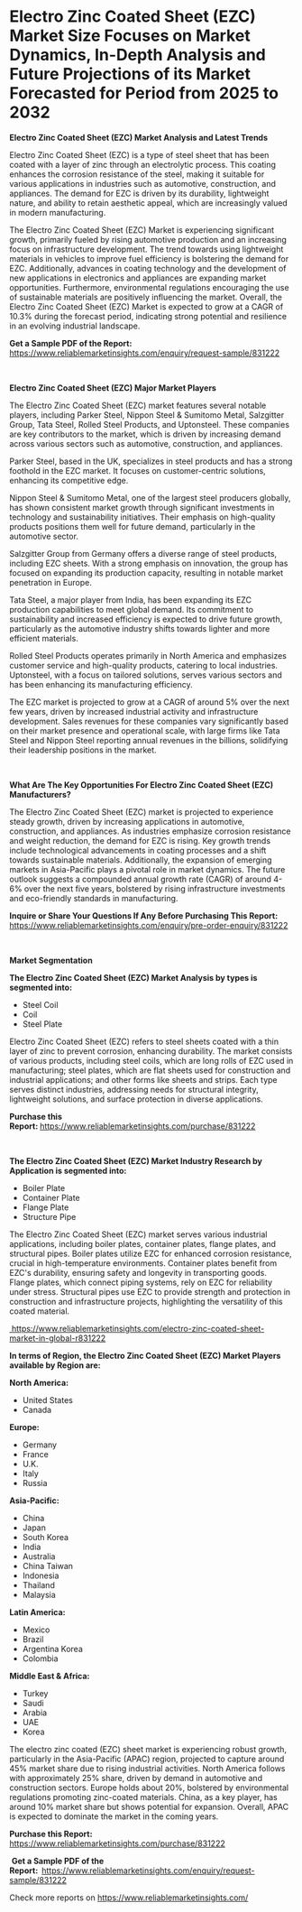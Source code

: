 <p><h1>Electro Zinc Coated Sheet (EZC) Market Size Focuses on Market Dynamics, In-Depth Analysis and Future Projections of its Market Forecasted for Period from 2025 to 2032</h1></p><p><strong>Electro Zinc Coated Sheet (EZC) Market Analysis and Latest Trends</strong></p>
<p><p>Electro Zinc Coated Sheet (EZC) is a type of steel sheet that has been coated with a layer of zinc through an electrolytic process. This coating enhances the corrosion resistance of the steel, making it suitable for various applications in industries such as automotive, construction, and appliances. The demand for EZC is driven by its durability, lightweight nature, and ability to retain aesthetic appeal, which are increasingly valued in modern manufacturing.</p><p>The Electro Zinc Coated Sheet (EZC) Market is experiencing significant growth, primarily fueled by rising automotive production and an increasing focus on infrastructure development. The trend towards using lightweight materials in vehicles to improve fuel efficiency is bolstering the demand for EZC. Additionally, advances in coating technology and the development of new applications in electronics and appliances are expanding market opportunities. Furthermore, environmental regulations encouraging the use of sustainable materials are positively influencing the market. Overall, the Electro Zinc Coated Sheet (EZC) Market is expected to grow at a CAGR of 10.3% during the forecast period, indicating strong potential and resilience in an evolving industrial landscape.</p></p>
<p><strong>Get a Sample PDF of the Report:&nbsp;</strong> <a href="https://www.reliablemarketinsights.com/enquiry/request-sample/831222?utm_campaign=3312&utm_medium=2&utm_source=Github&utm_content=ia&utm_term=25032025&utm_id=electro-zinc-coated-sheet-ezc">https://www.reliablemarketinsights.com/enquiry/request-sample/831222</a></p>
<p>&nbsp;</p>
<p><strong>Electro Zinc Coated Sheet (EZC) Major Market Players</strong></p>
<p><p>The Electro Zinc Coated Sheet (EZC) market features several notable players, including Parker Steel, Nippon Steel & Sumitomo Metal, Salzgitter Group, Tata Steel, Rolled Steel Products, and Uptonsteel. These companies are key contributors to the market, which is driven by increasing demand across various sectors such as automotive, construction, and appliances.</p><p>Parker Steel, based in the UK, specializes in steel products and has a strong foothold in the EZC market. It focuses on customer-centric solutions, enhancing its competitive edge. </p><p>Nippon Steel & Sumitomo Metal, one of the largest steel producers globally, has shown consistent market growth through significant investments in technology and sustainability initiatives. Their emphasis on high-quality products positions them well for future demand, particularly in the automotive sector.</p><p>Salzgitter Group from Germany offers a diverse range of steel products, including EZC sheets. With a strong emphasis on innovation, the group has focused on expanding its production capacity, resulting in notable market penetration in Europe.</p><p>Tata Steel, a major player from India, has been expanding its EZC production capabilities to meet global demand. Its commitment to sustainability and increased efficiency is expected to drive future growth, particularly as the automotive industry shifts towards lighter and more efficient materials.</p><p>Rolled Steel Products operates primarily in North America and emphasizes customer service and high-quality products, catering to local industries. Uptonsteel, with a focus on tailored solutions, serves various sectors and has been enhancing its manufacturing efficiency.</p><p>The EZC market is projected to grow at a CAGR of around 5% over the next few years, driven by increased industrial activity and infrastructure development. Sales revenues for these companies vary significantly based on their market presence and operational scale, with large firms like Tata Steel and Nippon Steel reporting annual revenues in the billions, solidifying their leadership positions in the market.</p></p>
<p>&nbsp;</p>
<p><strong>What Are The Key Opportunities For Electro Zinc Coated Sheet (EZC) Manufacturers?</strong></p>
<p><p>The Electro Zinc Coated Sheet (EZC) market is projected to experience steady growth, driven by increasing applications in automotive, construction, and appliances. As industries emphasize corrosion resistance and weight reduction, the demand for EZC is rising. Key growth trends include technological advancements in coating processes and a shift towards sustainable materials. Additionally, the expansion of emerging markets in Asia-Pacific plays a pivotal role in market dynamics. The future outlook suggests a compounded annual growth rate (CAGR) of around 4-6% over the next five years, bolstered by rising infrastructure investments and eco-friendly standards in manufacturing.</p></p>
<p><strong>Inquire or Share Your Questions If Any Before Purchasing This Report:</strong> <a href="https://www.reliablemarketinsights.com/enquiry/pre-order-enquiry/831222?utm_campaign=3312&utm_medium=2&utm_source=Github&utm_content=ia&utm_term=25032025&utm_id=electro-zinc-coated-sheet-ezc">https://www.reliablemarketinsights.com/enquiry/pre-order-enquiry/831222</a></p>
<p>&nbsp;</p>
<p><strong>Market Segmentation</strong></p>
<p><strong>The Electro Zinc Coated Sheet (EZC) Market Analysis by types is segmented into:</strong></p>
<p><ul><li>Steel Coil</li><li>Coil</li><li>Steel Plate</li></ul></p>
<p><p>Electro Zinc Coated Sheet (EZC) refers to steel sheets coated with a thin layer of zinc to prevent corrosion, enhancing durability. The market consists of various products, including steel coils, which are long rolls of EZC used in manufacturing; steel plates, which are flat sheets used for construction and industrial applications; and other forms like sheets and strips. Each type serves distinct industries, addressing needs for structural integrity, lightweight solutions, and surface protection in diverse applications.</p></p>
<p><strong>Purchase this Report:&nbsp;</strong><a href="https://www.reliablemarketinsights.com/purchase/831222?utm_campaign=3312&utm_medium=2&utm_source=Github&utm_content=ia&utm_term=25032025&utm_id=electro-zinc-coated-sheet-ezc">https://www.reliablemarketinsights.com/purchase/831222</a></p>
<p>&nbsp;</p>
<p><strong>The Electro Zinc Coated Sheet (EZC) Market Industry Research by Application is segmented into:</strong></p>
<p><ul><li>Boiler Plate</li><li>Container Plate</li><li>Flange Plate</li><li>Structure Pipe</li></ul></p>
<p><p>The Electro Zinc Coated Sheet (EZC) market serves various industrial applications, including boiler plates, container plates, flange plates, and structural pipes. Boiler plates utilize EZC for enhanced corrosion resistance, crucial in high-temperature environments. Container plates benefit from EZC's durability, ensuring safety and longevity in transporting goods. Flange plates, which connect piping systems, rely on EZC for reliability under stress. Structural pipes use EZC to provide strength and protection in construction and infrastructure projects, highlighting the versatility of this coated material.</p></p>
<p><a href="https://www.reliablemarketinsights.com/electro-zinc-coated-sheet-market-in-global-r831222?utm_campaign=3312&utm_medium=2&utm_source=Github&utm_content=ia&utm_term=25032025&utm_id=electro-zinc-coated-sheet-ezc">&nbsp;https://www.reliablemarketinsights.com/electro-zinc-coated-sheet-market-in-global-r831222</a></p>
<p><strong>In terms of Region, the Electro Zinc Coated Sheet (EZC) Market Players available by Region are:</strong></p>
<p>
    <p> <strong> North America: </strong>
        <ul>
            <li>United States</li>
            <li>Canada</li>
        </ul>
        </p> 
    <p> <strong> Europe: </strong>
        <ul>
            <li>Germany</li>
            <li>France</li>
            <li>U.K.</li>
            <li>Italy</li>
            <li>Russia</li>
        </ul>
        </p> 
    <p> <strong> Asia-Pacific: </strong>
        <ul>
            <li>China</li>
            <li>Japan</li>
            <li>South Korea</li>
            <li>India</li>
            <li>Australia</li>
            <li>China Taiwan</li>
            <li>Indonesia</li>
            <li>Thailand</li>
            <li>Malaysia</li>
        </ul>
        </p> 
    <p> <strong> Latin America: </strong>
        <ul>
            <li>Mexico</li>
            <li>Brazil</li>
            <li>Argentina Korea</li>
            <li>Colombia</li>
        </ul>
        </p> 
    <p> <strong> Middle East & Africa: </strong>
        <ul>
            <li>Turkey</li>
            <li>Saudi</li>
            <li>Arabia</li>
            <li>UAE</li>
            <li>Korea</li>
        </ul>
    </p>
    </p>
<p><p>The electro zinc coated (EZC) sheet market is experiencing robust growth, particularly in the Asia-Pacific (APAC) region, projected to capture around 45% market share due to rising industrial activities. North America follows with approximately 25% share, driven by demand in automotive and construction sectors. Europe holds about 20%, bolstered by environmental regulations promoting zinc-coated materials. China, as a key player, has around 10% market share but shows potential for expansion. Overall, APAC is expected to dominate the market in the coming years.</p></p>
<p><strong>Purchase this Report: </strong><a href="https://www.reliablemarketinsights.com/purchase/831222?utm_campaign=3312&utm_medium=2&utm_source=Github&utm_content=ia&utm_term=25032025&utm_id=electro-zinc-coated-sheet-ezc">https://www.reliablemarketinsights.com/purchase/831222</a></p>
<p>&nbsp;<strong>Get a Sample PDF of the Report:&nbsp;&nbsp;</strong><a href="https://www.reliablemarketinsights.com/enquiry/request-sample/831222?utm_campaign=3312&utm_medium=2&utm_source=Github&utm_content=ia&utm_term=25032025&utm_id=electro-zinc-coated-sheet-ezc">https://www.reliablemarketinsights.com/enquiry/request-sample/831222</a></p>
<p><strong></strong></p>
<p>Check more reports on <a href="https://www.reliablemarketinsights.com/?utm_campaign=3312&utm_medium=2&utm_source=Github&utm_content=ia&utm_term=25032025&utm_id=electro-zinc-coated-sheet-ezc">https://www.reliablemarketinsights.com/</a></p>